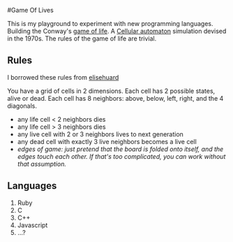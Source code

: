 #Game Of Lives

This is my playground to experiment with new programming languages. Building the Conway's [game of life](http://en.wikipedia.org/wiki/Conway's_Game_of_Life). A [Cellular automaton](http://en.wikipedia.org/wiki/Cellular_automaton) simulation devised in the 1970s. The rules of the game of life are trivial.

## Rules

I borrowed these rules from [elisehuard](https://github.com/elisehuard/game_of_life)

You have a grid of cells in 2 dimensions. Each cell has 2 possible states, alive or dead. Each cell has 8 neighbors: above, below, left, right, and the 4 diagonals.

* any life cell < 2 neighbors dies
* any life cell > 3 neighbors dies
* any live cell with 2 or 3 neighbors lives to next generation
* any dead cell with exactly 3 live neighbors becomes a live cell
* _edges of game: just pretend that the board is folded onto itself, and the edges touch each other. If that's too complicated, you can work without that assumption._

## Languages

1. Ruby
2. C
3. C++
4. Javascript
5. ...?